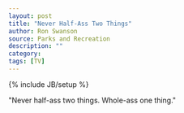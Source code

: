 ```yaml
---
layout: post
title: "Never Half-Ass Two Things"
author: Ron Swanson
source: Parks and Recreation
description: ""
category:
tags: [TV]
---
```

{% include JB/setup %}

"Never half-ass two things. Whole-ass one thing."
